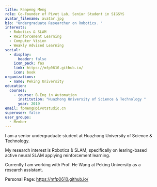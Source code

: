 ```yaml
---
title: Fanpeng Meng
role: Co-Founder of Pivot Lab, Senior Student in SIGSYS
avatar_filename: avatar.jpg
bio: "Undergraduate Researcher on Robotics. "
interests:
  - Robotics & SLAM
  - Reinforcement Learning
  - Computer Vision
  - Weakly Advised Learning
social:
  - display:
      header: false
    icon_pack: fas
    link: https://mfp0610.github.io/
    icon: book
organizations:
  - name: Peking University
education:
  courses:
    - course: B.Eng in Automation
      institution: "Huazhong University of Science & Technology "
      year: 2019
email: fpmeng@pivotstudio.cn
superuser: false
user_groups:
  - Member
---
```

I am a senior undergraduate student at Huazhong University of Science & Technology.

My research interest is Robotics & SLAM, specifically on learing-based active neural SLAM applying reinforcement learning.

Currently I am working with Prof. He Wang at Peking University as a research assistant.

Personal Page: https://mfp0610.github.io/